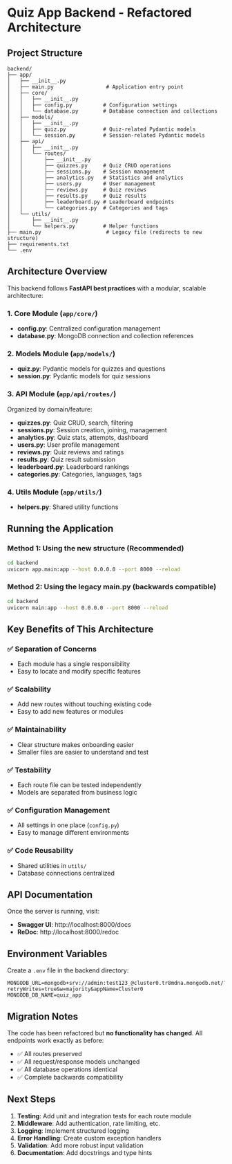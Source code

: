 # Quiz App Backend - Refactored Architecture

## Project Structure

```
backend/
├── app/
│   ├── __init__.py
│   ├── main.py                 # Application entry point
│   ├── core/
│   │   ├── __init__.py
│   │   ├── config.py          # Configuration settings
│   │   └── database.py        # Database connection and collections
│   ├── models/
│   │   ├── __init__.py
│   │   ├── quiz.py            # Quiz-related Pydantic models
│   │   └── session.py         # Session-related Pydantic models
│   ├── api/
│   │   ├── __init__.py
│   │   └── routes/
│   │       ├── __init__.py
│   │       ├── quizzes.py     # Quiz CRUD operations
│   │       ├── sessions.py    # Session management
│   │       ├── analytics.py   # Statistics and analytics
│   │       ├── users.py       # User management
│   │       ├── reviews.py     # Quiz reviews
│   │       ├── results.py     # Quiz results
│   │       ├── leaderboard.py # Leaderboard endpoints
│   │       └── categories.py  # Categories and tags
│   └── utils/
│       ├── __init__.py
│       └── helpers.py         # Helper functions
├── main.py                     # Legacy file (redirects to new structure)
├── requirements.txt
└── .env
```

## Architecture Overview

This backend follows **FastAPI best practices** with a modular, scalable architecture:

### 1. **Core Module** (`app/core/`)

- **config.py**: Centralized configuration management
- **database.py**: MongoDB connection and collection references

### 2. **Models Module** (`app/models/`)

- **quiz.py**: Pydantic models for quizzes and questions
- **session.py**: Pydantic models for quiz sessions

### 3. **API Module** (`app/api/routes/`)

Organized by domain/feature:

- **quizzes.py**: Quiz CRUD, search, filtering
- **sessions.py**: Session creation, joining, management
- **analytics.py**: Quiz stats, attempts, dashboard
- **users.py**: User profile management
- **reviews.py**: Quiz reviews and ratings
- **results.py**: Quiz result submission
- **leaderboard.py**: Leaderboard rankings
- **categories.py**: Categories, languages, tags

### 4. **Utils Module** (`app/utils/`)

- **helpers.py**: Shared utility functions

## Running the Application

### Method 1: Using the new structure (Recommended)

```bash
cd backend
uvicorn app.main:app --host 0.0.0.0 --port 8000 --reload
```

### Method 2: Using the legacy main.py (backwards compatible)

```bash
cd backend
uvicorn main:app --host 0.0.0.0 --port 8000 --reload
```

## Key Benefits of This Architecture

### ✅ **Separation of Concerns**

- Each module has a single responsibility
- Easy to locate and modify specific features

### ✅ **Scalability**

- Add new routes without touching existing code
- Easy to add new features or modules

### ✅ **Maintainability**

- Clear structure makes onboarding easier
- Smaller files are easier to understand and test

### ✅ **Testability**

- Each route file can be tested independently
- Models are separated from business logic

### ✅ **Configuration Management**

- All settings in one place (`config.py`)
- Easy to manage different environments

### ✅ **Code Reusability**

- Shared utilities in `utils/`
- Database connections centralized

## API Documentation

Once the server is running, visit:

- **Swagger UI**: http://localhost:8000/docs
- **ReDoc**: http://localhost:8000/redoc

## Environment Variables

Create a `.env` file in the backend directory:

```env
MONGODB_URL=mongodb+srv://admin:test123_@cluster0.tr8mdna.mongodb.net/?retryWrites=true&w=majority&appName=Cluster0
MONGODB_DB_NAME=quiz_app
```

## Migration Notes

The code has been refactored but **no functionality has changed**. All endpoints work exactly as before:

- ✅ All routes preserved
- ✅ All request/response models unchanged
- ✅ All database operations identical
- ✅ Complete backwards compatibility

## Next Steps

1. **Testing**: Add unit and integration tests for each route module
2. **Middleware**: Add authentication, rate limiting, etc.
3. **Logging**: Implement structured logging
4. **Error Handling**: Create custom exception handlers
5. **Validation**: Add more robust input validation
6. **Documentation**: Add docstrings and type hints
